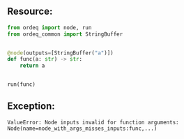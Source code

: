 ## Resource:
```python
from ordeq import node, run
from ordeq_common import StringBuffer


@node(outputs=[StringBuffer("a")])
def func(a: str) -> str:
    return a


run(func)

```

## Exception:
```text
ValueError: Node inputs invalid for function arguments: Node(name=node_with_args_misses_inputs:func,...)
```